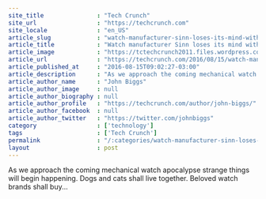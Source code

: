 ```yaml
---
site_title               : "Tech Crunch"
site_url                 : "https://techcrunch.com"
site_locale              : "en_US"
article_slug             : "watch-manufacturer-sinn-loses-its-mind-with-a-hybrid-mechanical-apple-watch-band"
article_title            : "Watch manufacturer Sinn loses its mind with a hybrid mechanical/Apple Watch band"
article_image            : "https://tctechcrunch2011.files.wordpress.com/2016/08/sinn-dual-strap-system-3.jpg?w=764&h=400&crop=1"
article_url              : "https://techcrunch.com/2016/08/15/watch-manufacturer-sinn-loses-its-mind-with-a-hybrid-mechanicalapple-watch-band/"
article_published_at     : "2016-08-15T09:02:27-03:00"
article_description      : "As we approach the coming mechanical watch apocalypse strange things will begin happening. Dogs and cats shall live together. Beloved watch brands shall buy..."
article_author_name      : "John Biggs"
article_author_image     : null
article_author_biography : null
article_author_profile   : "https://techcrunch.com/author/john-biggs/"
article_author_facebook  : null
article_author_twitter   : "https://twitter.com/johnbiggs"
category                 : ['technology']
tags                     : ['Tech Crunch']
permalink                : "/:categories/watch-manufacturer-sinn-loses-its-mind-with-a-hybrid-mechanical-apple-watch-band/"
layout                   : post
---
```


As we approach the coming mechanical watch apocalypse strange things will begin happening. Dogs and cats shall live together. Beloved watch brands shall buy...
